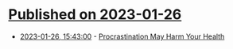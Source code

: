 # [Published on 2023-01-26](index.md)

* [2023-01-26, 15:43:00](https://soylentnews.org/article.pl?sid=23/01/25/1938209&from=rss) - [Procrastination May Harm Your Health](https://soylentnews.org/article.pl?sid=23/01/25/1938209&from=rss)
